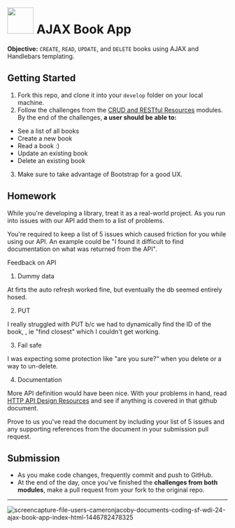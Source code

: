 # <img src="https://cloud.githubusercontent.com/assets/7833470/10899314/63829980-8188-11e5-8cdd-4ded5bcb6e36.png" height="60"> AJAX Book App

**Objective:** `CREATE`, `READ`, `UPDATE`, and `DELETE` books using AJAX and Handlebars templating.

## Getting Started

1. Fork this repo, and clone it into your `develop` folder on your local machine.
2. Follow the challenges from the <a href="https://github.com/sf-wdi-24/modules/tree/master/week-03-restful-server-express/day-01" target="_blank">CRUD and RESTful Resources</a> modules. By the end of the challenges, **a user should be able to:**
  * See a list of all books
  * Create a new book
  * Read a book :)
  * Update an existing book
  * Delete an existing book
3. Make sure to take advantage of Bootstrap for a good UX.

## Homework

While you're developing a library, treat it as a real-world project. As you run into issues with our API add them to a list of problems.

You're required to keep a list of 5 issues which caused friction for you while using our API. An example could be "I found it difficult to find documentation on what was returned from the API".

Feedback on API

1) Dummy data

At firts the auto refresh worked fine, but eventually the db seemed entirely hosed.

2) PUT

I really struggled with PUT b/c we had to dynamically find the ID of the book, , ie "find closest" which I couldn't get working. 

3) Fail safe

I was expecting some protection like "are you sure?" when you delete or a way to un-delete. 

4) Documentation

More API definition would have been nice. 
                                                                                                                                               With your problems in hand, read <a href="https://github.com/gocardless/http-api-design" target="_blank">HTTP API Design Resources</a> and see if anything is covered in that github document.

Prove to us you've read the document by including your list of 5 issues and any supporting references from the document in your submission pull request.

## Submission

* As you make code changes, frequently commit and push to GitHub.
* At the end of the day, once you've finished the **challenges from both modules**, make a pull request from your fork to the original repo.

----------

![screencapture-file-users-cameronjacoby-documents-coding-sf-wdi-24-ajax-book-app-index-html-1446782478325](https://cloud.githubusercontent.com/assets/7833470/10989235/997e6de8-83f9-11e5-9267-5e65839a01ab.png)
